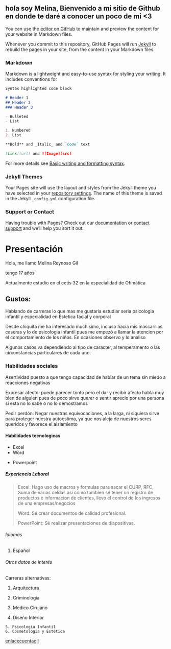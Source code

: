 ##  hola soy Melina,  Bienvenido a mi sitio de Github en donde te daré a conocer un poco de mi <3

You can use the [editor on GitHub](https://github.com/melina-reynoso/melina-reynoso.github.io/edit/main/index.md) to maintain and preview the content for your website in Markdown files.

Whenever you commit to this repository, GitHub Pages will run [Jekyll](https://jekyllrb.com/) to rebuild the pages in your site, from the content in your Markdown files.

### Markdown

Markdown is a lightweight and easy-to-use syntax for styling your writing. It includes conventions for

```markdown
Syntax highlighted code block

# Header 1
## Header 2
### Header 3

- Bulleted
- List

1. Numbered
2. List

**Bold** and _Italic_ and `Code` text

[Link](url) and ![Image](src)
```

For more details see [Basic writing and formatting syntax](https://docs.github.com/en/github/writing-on-github/getting-started-with-writing-and-formatting-on-github/basic-writing-and-formatting-syntax).

### Jekyll Themes

Your Pages site will use the layout and styles from the Jekyll theme you have selected in your [repository settings](https://github.com/melina-reynoso/melina-reynoso.github.io/settings/pages). The name of this theme is saved in the Jekyll `_config.yml` configuration file.

### Support or Contact

Having trouble with Pages? Check out our [documentation](https://docs.github.com/categories/github-pages-basics/) or [contact support](https://support.github.com/contact) and we’ll help you sort it out.


# Presentación 
Hola, me llamo Melina Reynoso Gil

tengo 17 años

Actualmente estudio en el cetis 32 en la especialidad de Ofimática 
## Gustos:
Hablando de carreras lo que mas me gustaria estudiar seria psicologia infantil y especialidad en Estetica facial y corporal

Desde chiquita me ha interesado muchisimo, incluso hacia mis mascarillas caseras y lo de psicologia infantil pues me empezó a llamar la atencion por el comportamiento de los niños. En ocasiones observo  y lo analiso

Algunos casos va dependiendo al tipo de caracter, al temperamento o las circunstancias particulares de cada uno.

### Habilidades sociales 
Asertividad puesto a que tengo capacidad de hablar de un tema sin miedo a reacciones negativas 

Expresar afecto: puede parecer tonto pero el dar y recibir afecto habla muy bien de alguien pues de poco sirve querer o sentir aprecio por una persona si esta no lo sabe o no lo demostramos 

Pedir perdón: Negar nuestras equivocaciones, a la larga, ni siquiera sirve para proteger nuestra autoestima, ya que nos aleja de nuestros seres queridos y favorece el aislamiento 

#### Habilidades tecnologicas 
- Excel 
- Word
* Powerpoint

##### Experiencia Laboral 
> Excel: Hago uso de macros y formulas para sacar el CURP, RFC, Suma de varias celdas así como tambien sé tener un registro de productos e informacion de clientes, llevo el control de los  ingresos de  una empresas/negocios
> 
> Word: Sé crear documentos de calidad profesional.
> 
> PowerPoint: Sé realizar presentaciones de diapositivas.

###### Idiomas 
1. Español

###### Otros datos de interés 
Carreras alternativas:

1. Arquitectura 
2. Criminologia

  3. Medico Cirujano 
  4. Diseño Interior 
  
    5. Psicologia Infantil
    6. Cosmetologia y Estética 

[enlacecuentagil](https://github.com/melina-reynoso/melina-reynoso.github.io)
